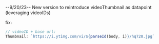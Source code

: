 --9/20/23-- New version to reintroduce videoThumbnail as datapoint (leveraging videoIDs)

fix:
```js
// videoID + base url:
Thumbnail: `https://i.ytimg.com/vi/${parseId(body, i)}/hq720.jpg`
```